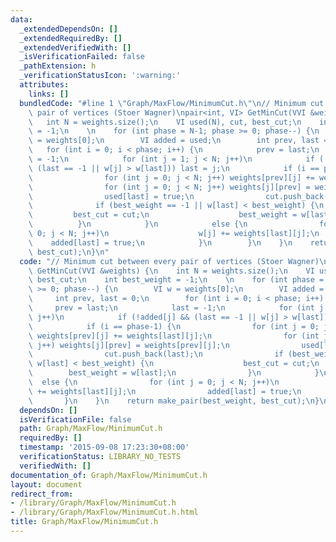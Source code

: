 ```yaml
---
data:
  _extendedDependsOn: []
  _extendedRequiredBy: []
  _extendedVerifiedWith: []
  _isVerificationFailed: false
  _pathExtension: h
  _verificationStatusIcon: ':warning:'
  attributes:
    links: []
  bundledCode: "#line 1 \"Graph/MaxFlow/MinimumCut.h\"\n// Minimum cut between every\
    \ pair of vertices (Stoer Wagner)\npair<int, VI> GetMinCut(VVI &weights) {\n \
    \   int N = weights.size();\n    VI used(N), cut, best_cut;\n    int best_weight\
    \ = -1;\n    \n    for (int phase = N-1; phase >= 0; phase--) {\n        VI w\
    \ = weights[0];\n        VI added = used;\n        int prev, last = 0;\n     \
    \   for (int i = 0; i < phase; i++) {\n            prev = last;\n            last\
    \ = -1;\n            for (int j = 1; j < N; j++)\n            if (!added[j] &&\
    \ (last == -1 || w[j] > w[last])) last = j;\n            if (i == phase-1) {\n\
    \                for (int j = 0; j < N; j++) weights[prev][j] += weights[last][j];\n\
    \                for (int j = 0; j < N; j++) weights[j][prev] = weights[prev][j];\n\
    \                used[last] = true;\n                cut.push_back(last);\n  \
    \              if (best_weight == -1 || w[last] < best_weight) {\n           \
    \         best_cut = cut;\n                    best_weight = w[last];\n      \
    \          }\n            }\n            else {\n                for (int j =\
    \ 0; j < N; j++)\n                    w[j] += weights[last][j];\n            \
    \    added[last] = true;\n            }\n        }\n    }\n    return make_pair(best_weight,\
    \ best_cut);\n}\n"
  code: "// Minimum cut between every pair of vertices (Stoer Wagner)\npair<int, VI>\
    \ GetMinCut(VVI &weights) {\n    int N = weights.size();\n    VI used(N), cut,\
    \ best_cut;\n    int best_weight = -1;\n    \n    for (int phase = N-1; phase\
    \ >= 0; phase--) {\n        VI w = weights[0];\n        VI added = used;\n   \
    \     int prev, last = 0;\n        for (int i = 0; i < phase; i++) {\n       \
    \     prev = last;\n            last = -1;\n            for (int j = 1; j < N;\
    \ j++)\n            if (!added[j] && (last == -1 || w[j] > w[last])) last = j;\n\
    \            if (i == phase-1) {\n                for (int j = 0; j < N; j++)\
    \ weights[prev][j] += weights[last][j];\n                for (int j = 0; j < N;\
    \ j++) weights[j][prev] = weights[prev][j];\n                used[last] = true;\n\
    \                cut.push_back(last);\n                if (best_weight == -1 ||\
    \ w[last] < best_weight) {\n                    best_cut = cut;\n            \
    \        best_weight = w[last];\n                }\n            }\n          \
    \  else {\n                for (int j = 0; j < N; j++)\n                    w[j]\
    \ += weights[last][j];\n                added[last] = true;\n            }\n \
    \       }\n    }\n    return make_pair(best_weight, best_cut);\n}\n"
  dependsOn: []
  isVerificationFile: false
  path: Graph/MaxFlow/MinimumCut.h
  requiredBy: []
  timestamp: '2015-09-08 17:23:30+08:00'
  verificationStatus: LIBRARY_NO_TESTS
  verifiedWith: []
documentation_of: Graph/MaxFlow/MinimumCut.h
layout: document
redirect_from:
- /library/Graph/MaxFlow/MinimumCut.h
- /library/Graph/MaxFlow/MinimumCut.h.html
title: Graph/MaxFlow/MinimumCut.h
---
```

